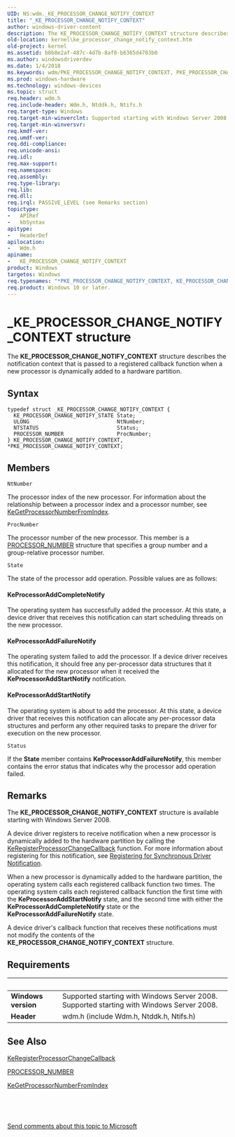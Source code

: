 ```yaml
---
UID: NS:wdm._KE_PROCESSOR_CHANGE_NOTIFY_CONTEXT
title: "_KE_PROCESSOR_CHANGE_NOTIFY_CONTEXT"
author: windows-driver-content
description: The KE_PROCESSOR_CHANGE_NOTIFY_CONTEXT structure describes the notification context that is passed to a registered callback function when a new processor is dynamically added to a hardware partition.
old-location: kernel\ke_processor_change_notify_context.htm
old-project: kernel
ms.assetid: b8b8e2af-487c-4d7b-8af0-b6365d4703b0
ms.author: windowsdriverdev
ms.date: 1/4/2018
ms.keywords: wdm/PKE_PROCESSOR_CHANGE_NOTIFY_CONTEXT, PKE_PROCESSOR_CHANGE_NOTIFY_CONTEXT structure pointer [Kernel-Mode Driver Architecture], kstruct_c_dcd6ab01-880a-4a63-bd74-acff53b786d1.xml, *PKE_PROCESSOR_CHANGE_NOTIFY_CONTEXT, PKE_PROCESSOR_CHANGE_NOTIFY_CONTEXT, _KE_PROCESSOR_CHANGE_NOTIFY_CONTEXT, wdm/KE_PROCESSOR_CHANGE_NOTIFY_CONTEXT, kernel.ke_processor_change_notify_context, KE_PROCESSOR_CHANGE_NOTIFY_CONTEXT, KE_PROCESSOR_CHANGE_NOTIFY_CONTEXT structure [Kernel-Mode Driver Architecture]
ms.prod: windows-hardware
ms.technology: windows-devices
ms.topic: struct
req.header: wdm.h
req.include-header: Wdm.h, Ntddk.h, Ntifs.h
req.target-type: Windows
req.target-min-winverclnt: Supported starting with Windows Server 2008.
req.target-min-winversvr: 
req.kmdf-ver: 
req.umdf-ver: 
req.ddi-compliance: 
req.unicode-ansi: 
req.idl: 
req.max-support: 
req.namespace: 
req.assembly: 
req.type-library: 
req.lib: 
req.dll: 
req.irql: PASSIVE_LEVEL (see Remarks section)
topictype:
-	APIRef
-	kbSyntax
apitype:
-	HeaderDef
apilocation:
-	Wdm.h
apiname:
-	KE_PROCESSOR_CHANGE_NOTIFY_CONTEXT
product: Windows
targetos: Windows
req.typenames: "*PKE_PROCESSOR_CHANGE_NOTIFY_CONTEXT, KE_PROCESSOR_CHANGE_NOTIFY_CONTEXT"
req.product: Windows 10 or later.
---
```


# _KE_PROCESSOR_CHANGE_NOTIFY_CONTEXT structure
The <b>KE_PROCESSOR_CHANGE_NOTIFY_CONTEXT</b> structure describes the notification context that is passed to a registered callback function when a new processor is dynamically added to a hardware partition.

## Syntax
````
typedef struct _KE_PROCESSOR_CHANGE_NOTIFY_CONTEXT {
  KE_PROCESSOR_CHANGE_NOTIFY_STATE State;
  ULONG                            NtNumber;
  NTSTATUS                         Status;
  PROCESSOR_NUMBER                 ProcNumber;
} KE_PROCESSOR_CHANGE_NOTIFY_CONTEXT, *PKE_PROCESSOR_CHANGE_NOTIFY_CONTEXT;
````

## Members


`NtNumber`

The processor index of the new processor. For information about the relationship between a processor index and a processor number, see <a href="..\wdm\nf-wdm-kegetprocessornumberfromindex.md">KeGetProcessorNumberFromIndex</a>.

`ProcNumber`

The processor number of the new processor. This member is a <a href="..\miniport\ns-miniport-_processor_number.md">PROCESSOR_NUMBER</a> structure that specifies a group number and a group-relative processor number.

`State`

The state of the processor add operation. Possible values are as follows:




#### KeProcessorAddCompleteNotify

The operating system has successfully added the processor. At this state, a device driver that receives this notification can start scheduling threads on the new processor.


#### KeProcessorAddFailureNotify

The operating system failed to add the processor. If a device driver receives this notification, it should free any per-processor data structures that it allocated for the new processor when it received the <b>KeProcessorAddStartNotify</b> notification.


#### KeProcessorAddStartNotify

The operating system is about to add the processor. At this state, a device driver that receives this notification can allocate any per-processor data structures and perform any other required tasks to prepare the driver for execution on the new processor.

`Status`

If the <b>State</b> member contains <b>KeProcessorAddFailureNotify</b>, this member contains the error status that indicates why the processor add operation failed.

## Remarks
The <b>KE_PROCESSOR_CHANGE_NOTIFY_CONTEXT</b> structure is available starting with Windows Server 2008.

A device driver registers to receive notification when a new processor is dynamically added to the hardware partition by calling the <a href="..\wdm\nf-wdm-keregisterprocessorchangecallback.md">KeRegisterProcessorChangeCallback</a> function. For more information about registering for this notification, see <a href="https://msdn.microsoft.com/library/windows/hardware/ff560897">Registering for Synchronous Driver Notification</a>.

When a new processor is dynamically added to the hardware partition, the operating system calls each registered callback function two times. The operating system calls each registered callback function the first time with the <b>KeProcessorAddStartNotify</b> state, and the second time with either the <b>KeProcessorAddCompleteNotify</b> state or the <b>KeProcessorAddFailureNotify</b> state.

A device driver's callback function that receives these notifications must not modify the contents of the <b>KE_PROCESSOR_CHANGE_NOTIFY_CONTEXT</b> structure.

## Requirements
| &nbsp; | &nbsp; |
| ---- |:---- |
| **Windows version** | Supported starting with Windows Server 2008. Supported starting with Windows Server 2008. |
| **Header** | wdm.h (include Wdm.h, Ntddk.h, Ntifs.h) |

## See Also

<a href="..\wdm\nf-wdm-keregisterprocessorchangecallback.md">KeRegisterProcessorChangeCallback</a>

<a href="..\miniport\ns-miniport-_processor_number.md">PROCESSOR_NUMBER</a>

<a href="..\wdm\nf-wdm-kegetprocessornumberfromindex.md">KeGetProcessorNumberFromIndex</a>

 

 

<a href="mailto:wsddocfb@microsoft.com?subject=Documentation%20feedback [kernel\kernel]:%20KE_PROCESSOR_CHANGE_NOTIFY_CONTEXT structure%20 RELEASE:%20(1/4/2018)&amp;body=%0A%0APRIVACY STATEMENT%0A%0AWe use your feedback to improve the documentation. We don't use your email address for any other purpose, and we'll remove your email address from our system after the issue that you're reporting is fixed. While we're working to fix this issue, we might send you an email message to ask for more info. Later, we might also send you an email message to let you know that we've addressed your feedback.%0A%0AFor more info about Microsoft's privacy policy, see http://privacy.microsoft.com/en-us/default.aspx." title="Send comments about this topic to Microsoft">Send comments about this topic to Microsoft</a>